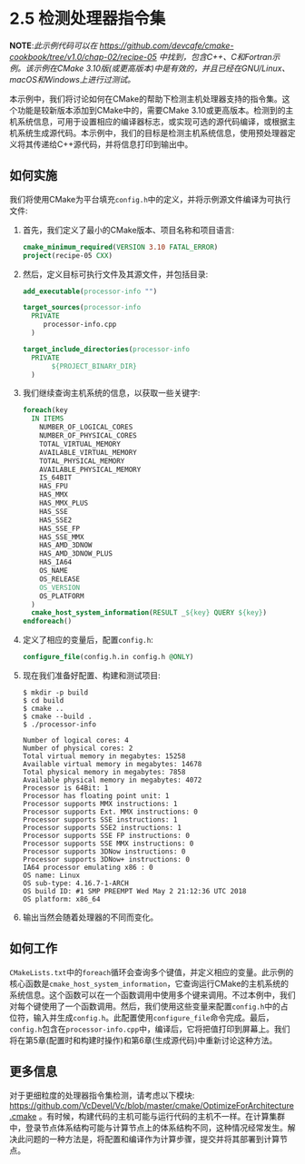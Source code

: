 # 2.5 检测处理器指令集

**NOTE**:*此示例代码可以在 https://github.com/devcafe/cmake-cookbook/tree/v1.0/chap-02/recipe-05 中找到，包含C++、C和Fortran示例。该示例在CMake 3.10版(或更高版本)中是有效的，并且已经在GNU/Linux、macOS和Windows上进行过测试。*

本示例中，我们将讨论如何在CMake的帮助下检测主机处理器支持的指令集。这个功能是较新版本添加到CMake中的，需要CMake 3.10或更高版本。检测到的主机系统信息，可用于设置相应的编译器标志，或实现可选的源代码编译，或根据主机系统生成源代码。本示例中，我们的目标是检测主机系统信息，使用预处理器定义将其传递给C++源代码，并将信息打印到输出中。

## 如何实施

我们将使用CMake为平台填充`config.h`中的定义，并将示例源文件编译为可执行文件:

1. 首先，我们定义了最小的CMake版本、项目名称和项目语言:

   ```cmake
   cmake_minimum_required(VERSION 3.10 FATAL_ERROR)
   project(recipe-05 CXX)
   ```

2. 然后，定义目标可执行文件及其源文件，并包括目录:

   ```cmake
   add_executable(processor-info "")
   
   target_sources(processor-info
     PRIVATE
     	processor-info.cpp
     )
   
   target_include_directories(processor-info
     PRIVATE
    	  ${PROJECT_BINARY_DIR}
     )
   ```

3. 我们继续查询主机系统的信息，以获取一些关键字:

   ```cmake
   foreach(key
     IN ITEMS
       NUMBER_OF_LOGICAL_CORES
       NUMBER_OF_PHYSICAL_CORES
       TOTAL_VIRTUAL_MEMORY
       AVAILABLE_VIRTUAL_MEMORY
       TOTAL_PHYSICAL_MEMORY
       AVAILABLE_PHYSICAL_MEMORY
       IS_64BIT
       HAS_FPU
       HAS_MMX
       HAS_MMX_PLUS
       HAS_SSE
       HAS_SSE2
       HAS_SSE_FP
       HAS_SSE_MMX
       HAS_AMD_3DNOW
       HAS_AMD_3DNOW_PLUS
       HAS_IA64
       OS_NAME
       OS_RELEASE
       OS_VERSION
       OS_PLATFORM
     )
     cmake_host_system_information(RESULT _${key} QUERY ${key})
   endforeach()
   ```

4. 定义了相应的变量后，配置`config.h`:

   ```cmake
   configure_file(config.h.in config.h @ONLY)
   ```

5. 现在我们准备好配置、构建和测试项目:

   ```shell
   $ mkdir -p build
   $ cd build
   $ cmake ..
   $ cmake --build .
   $ ./processor-info
   
   Number of logical cores: 4
   Number of physical cores: 2
   Total virtual memory in megabytes: 15258
   Available virtual memory in megabytes: 14678
   Total physical memory in megabytes: 7858
   Available physical memory in megabytes: 4072
   Processor is 64Bit: 1
   Processor has floating point unit: 1
   Processor supports MMX instructions: 1
   Processor supports Ext. MMX instructions: 0
   Processor supports SSE instructions: 1
   Processor supports SSE2 instructions: 1
   Processor supports SSE FP instructions: 0
   Processor supports SSE MMX instructions: 0
   Processor supports 3DNow instructions: 0
   Processor supports 3DNow+ instructions: 0
   IA64 processor emulating x86 : 0
   OS name: Linux
   OS sub-type: 4.16.7-1-ARCH
   OS build ID: #1 SMP PREEMPT Wed May 2 21:12:36 UTC 2018
   OS platform: x86_64
   ```

6. 输出当然会随着处理器的不同而变化。

## 如何工作

`CMakeLists.txt`中的`foreach`循环会查询多个键值，并定义相应的变量。此示例的核心函数是`cmake_host_system_information`，它查询运行CMake的主机系统的系统信息。这个函数可以在一个函数调用中使用多个键来调用。不过本例中，我们对每个键使用了一个函数调用。然后，我们使用这些变量来配置`config.h`中的占位符，输入并生成`config.h`。此配置使用`configure_file`命令完成。最后，`config.h`包含在`processor-info.cpp`中，编译后，它将把值打印到屏幕上。我们将在第5章(配置时和构建时操作)和第6章(生成源代码)中重新讨论这种方法。

## 更多信息

对于更细粒度的处理器指令集检测，请考虑以下模块: https://github.com/VcDevel/Vc/blob/master/cmake/OptimizeForArchitecture.cmake 。有时候，构建代码的主机可能与运行代码的主机不一样。在计算集群中，登录节点体系结构可能与计算节点上的体系结构不同，这种情况经常发生。解决此问题的一种方法是，将配置和编译作为计算步骤，提交并将其部署到计算节点。